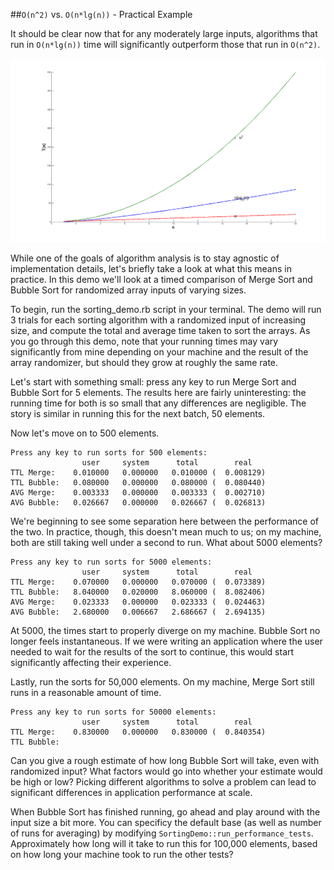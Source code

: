 ##`O(n^2)` vs. `O(n*lg(n))` - Practical Example

It should be clear now that for any moderately large inputs, algorithms 
that run in `O(n*lg(n))` time will significantly outperform those that run 
in `O(n^2)`. 

![time_complexity](./compareNlogNQuadratic.png)

While one of the goals of algorithm analysis is to stay agnostic of implementation details, let's briefly take a look at what this means in practice. In this demo we'll look at a timed comparison of Merge Sort and Bubble Sort for randomized array inputs of varying sizes. 

To begin, run the sorting_demo.rb script in your terminal. The demo will run 3 trials for each sorting algorithm with a randomized input of increasing size, and compute the total and average time taken to sort the arrays. As you go through this demo, note that your running times may vary significantly from mine depending on your machine and the result of the array randomizer, but should they grow at roughly the same rate.

Let's start with something small: press any key to run Merge Sort and Bubble Sort for 5 elements. The results here are fairly uninteresting: the running time for both is so small that any differences are negligible. The story is similar in running this for the next batch, 50 elements. 

Now let's move on to 500 elements. 

```
Press any key to run sorts for 500 elements:
                user     system      total        real
TTL Merge:    0.010000   0.000000   0.010000 (  0.008129)
TTL Bubble:   0.080000   0.000000   0.080000 (  0.080440)
AVG Merge:    0.003333   0.000000   0.003333 (  0.002710)
AVG Bubble:   0.026667   0.000000   0.026667 (  0.026813)
```

We're beginning to see some separation here between the performance of the two. In practice, though, this doesn't mean much to us; on my machine, both are still taking well under a second to run. What about 5000 elements?

```
Press any key to run sorts for 5000 elements:
                user     system      total        real
TTL Merge:    0.070000   0.000000   0.070000 (  0.073389)
TTL Bubble:   8.040000   0.020000   8.060000 (  8.082406)
AVG Merge:    0.023333   0.000000   0.023333 (  0.024463)
AVG Bubble:   2.680000   0.006667   2.686667 (  2.694135)
```

At 5000, the times start to properly diverge on my machine. Bubble Sort no longer feels instantaneous. If we were writing an application where the user needed to wait for the results of the sort to continue, this would start significantly affecting their experience.

Lastly, run the sorts for 50,000 elements. On my machine, Merge Sort still runs in a reasonable amount of time.

```
Press any key to run sorts for 50000 elements:
                user     system      total        real
TTL Merge:    0.830000   0.000000   0.830000 (  0.840354)
TTL Bubble:
```

Can you give a rough estimate of how long Bubble Sort will take, even with randomized input? What factors would go into whether your estimate would be high or low? Picking different algorithms to solve a problem can lead to significant differences in application performance at scale.

When Bubble Sort has finished running, go ahead and play around with the input size a bit more. You can specificy the default base (as well as number of runs for averaging) by modifying `SortingDemo::run_performance_tests`. Approximately how long will it take to run this for 100,000 elements, based on how long your machine took to run the other tests?